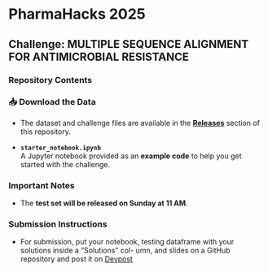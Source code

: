 # PharmaHacks 2025  
## Challenge: MULTIPLE SEQUENCE ALIGNMENT FOR ANTIMICROBIAL RESISTANCE

### Repository Contents  

### 📥 Download the Data  
- The dataset and challenge files are available in the **[Releases](../../releases)** section of this repository.

- **`starter_notebook.ipynb`**  
  A Jupyter notebook provided as an **example code** to help you get started with the challenge.  

### Important Notes  

- The **test set will be released on Sunday at 11 AM**.  

### Submission Instructions  

- For submission, put your notebook, testing dataframe with your solutions inside a ”Solutions” col-
umn, and slides on a GitHub repository and post it on [Devpost](https://pharmahacks-2025.devpost.com/?ref_feature=challenge&ref_medium=discover&_gl=1*oayv4s*_gcl_au*MTE2NjM0NTYwLjE3MzcyMTQ1NjI.*_ga*MTc5OTkxOTUxNS4xNzM3MjE0NTYy*_ga_0YHJK3Y10M*MTc0MTk5MjU5Ni4yOS4xLjE3NDE5OTUxNjAuMC4wLjA)
